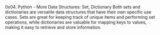 0x04. Python - More Data Structures: Set, Dictionary
Both sets and dictionaries are versatile data structures that have their own specific use cases. Sets are great for keeping track of unique items and performing set operations, while dictionaries are valuable for mapping keys to values, making it easy to retrieve and store information.
